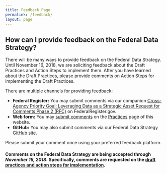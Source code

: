 ```yaml
---
title: Feedback Page
permalink: /feedback/
layout: page
---
```


## How can I provide feedback on the Federal Data Strategy?

There will be many ways to provide feedback on the Federal Data Strategy. Until November 16, 2018, we are soliciting feedback about the Draft Practices and Action Steps to implement them.  After you have learned about the Draft Practices, please provide comments on Action Steps for implementing the Draft Practices.

There are multiple channels for providing feedback:

* **Federal Register:** You may submit comments via our companion [Cross-Agency Priority Goal: Leveraging Data as a Strategic Asset Request for Comments Phase 2  (RFC)](https://www.federalregister.gov/documents/2018/06/27/2018-13768/cross-agency-priority-goal-leveraging-data-as-strategic-asset) on FederalRegister.gov.
* **Web form:** You may [submit comments]((/practices#we-welcome-your-input-to-the-federal-data-strategy-practices) ) on the [Practices](/practices) page of this website.
* **GitHub:** You may also submit comments via our Federal Data Strategy [GitHub site](https://github.com/GSA/data-strategy/issues/new).

Please submit your comment once using your preferred feedback platform.

#### Comments on the Federal Data Strategy are being accepted through _November 16, 2018_. Specifically, comments are requested on the [draft practices and action steps for implementation](/practices).